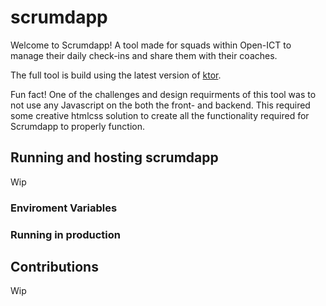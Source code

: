 # scrumdapp

Welcome to Scrumdapp! A tool made for squads within Open-ICT to manage their daily check-ins and share them with their coaches. 

The full tool is build using the latest version of [ktor](https://ktor.io/). 

Fun fact! One of the challenges and design requirments of this tool was to not use any Javascript on the both the front- and backend. This required some creative htmlcss solution to create all the functionality required for Scrumdapp to properly function. 

## Running and hosting scrumdapp

Wip

### Enviroment Variables

### Running in production

## Contributions

Wip 


